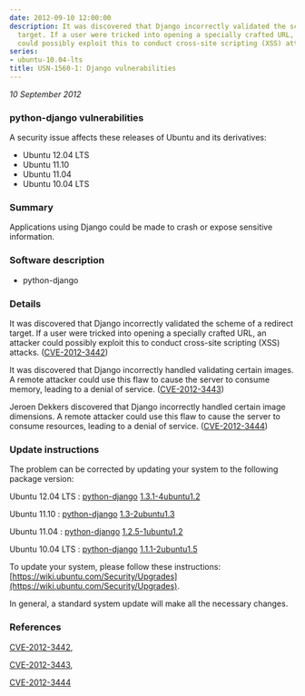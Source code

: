 ```yaml
---
date: 2012-09-10 12:00:00
description: It was discovered that Django incorrectly validated the scheme of a redirect
  target. If a user were tricked into opening a specially crafted URL, an attacker
  could possibly exploit this to conduct cross-site scripting (XSS) attacks. ([CVE-2012-3442](http://people.ubuntu.com/~ubuntu-security/cve/CVE-2012-3442))
series:
- ubuntu-10.04-lts
title: USN-1560-1: Django vulnerabilities
---
```


*10 September 2012*

### python-django vulnerabilities

A security issue affects these releases of Ubuntu and its derivatives:

* Ubuntu 12.04 LTS
* Ubuntu 11.10
* Ubuntu 11.04
* Ubuntu 10.04 LTS

### Summary

Applications using Django could be made to crash or expose sensitive information.

### Software description

* python-django 

### Details

It was discovered that Django incorrectly validated the scheme of a redirect target. If a user were tricked into opening a specially crafted URL, an attacker could possibly exploit this to conduct cross-site scripting (XSS) attacks. ([CVE-2012-3442](http://people.ubuntu.com/~ubuntu-security/cve/CVE-2012-3442))

It was discovered that Django incorrectly handled validating certain images. A remote attacker could use this flaw to cause the server to consume memory, leading to a denial of service. ([CVE-2012-3443](http://people.ubuntu.com/~ubuntu-security/cve/CVE-2012-3443))

Jeroen Dekkers discovered that Django incorrectly handled certain image dimensions. A remote attacker could use this flaw to cause the server to consume resources, leading to a denial of service. ([CVE-2012-3444](http://people.ubuntu.com/~ubuntu-security/cve/CVE-2012-3444)) 

### Update instructions

The problem can be corrected by updating your system to the following package version:

Ubuntu 12.04 LTS
 : [python-django](https://launchpad.net/ubuntu/+source/python-django) <span> [1.3.1-4ubuntu1.2](https://launchpad.net/ubuntu/+source/python-django/1.3.1-4ubuntu1.2) </span> 

Ubuntu 11.10
 : [python-django](https://launchpad.net/ubuntu/+source/python-django) <span> [1.3-2ubuntu1.3](https://launchpad.net/ubuntu/+source/python-django/1.3-2ubuntu1.3) </span> 

Ubuntu 11.04
 : [python-django](https://launchpad.net/ubuntu/+source/python-django) <span> [1.2.5-1ubuntu1.2](https://launchpad.net/ubuntu/+source/python-django/1.2.5-1ubuntu1.2) </span> 

Ubuntu 10.04 LTS
 : [python-django](https://launchpad.net/ubuntu/+source/python-django) <span> [1.1.1-2ubuntu1.5](https://launchpad.net/ubuntu/+source/python-django/1.1.1-2ubuntu1.5) </span> 

To update your system, please follow these instructions: [https://wiki.ubuntu.com/Security/Upgrades](https://wiki.ubuntu.com/Security/Upgrades).

In general, a standard system update will make all the necessary changes. 

### References

 
 [CVE-2012-3442](http://people.ubuntu.com/~ubuntu-security/cve/CVE-2012-3442), 

 [CVE-2012-3443](http://people.ubuntu.com/~ubuntu-security/cve/CVE-2012-3443), 

 [CVE-2012-3444](http://people.ubuntu.com/~ubuntu-security/cve/CVE-2012-3444)
